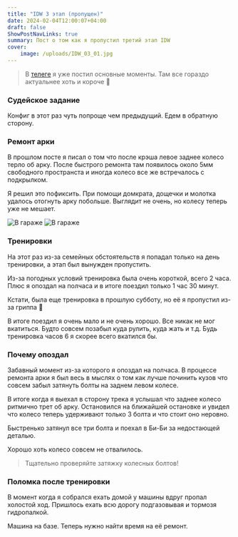 ```yaml
---
title: "IDW 3 этап (пропущен)"
date: 2024-02-04T12:00:07+04:00
draft: false
ShowPostNavLinks: true
summary: Пост о том как я пропустил третий этап IDW
cover:
    image: /uploads/IDW_03_01.jpg
---
```



> В [телеге](https://t.me/zhigulizm_drift) я уже постил основные моменты. Там все гораздо актуальнее хоть и короче 🙂

### Судейское задание

Конфиг в этот раз чуть попроще чем предыдущий. Едем в обратную сторону.

### Ремонт арки

В прошлом посте я писал о том что после крэша левое заднее колесо терло об арку. После быстрого ремонта там появилось около 5мм свободного пространста и иногда колесо все же встречалось с подкрылком.

Я решил это пофиксить. При помощи домкрата, дощечки и молотка удалось отогнуть арку побольше. Выглядит не очень, но колесу теперь уже не мешает.

![В гараже](/uploads/IDW_03_02.jpg)
![В гараже](/uploads/IDW_03_03.jpg)

### Тренировки

На этот раз из-за семейных обстоятельств я попадал только на день тренировки, а этап был вынужден пропустить.

Из-за погодных условий тренировка была очень короткой, всего 2 часа. Плюс я опоздал на полчаса и в итоге поездил только 1 час 30 минут.

Кстати, была еще тренировка в прошлую субботу, но её я пропустил из-за гриппа 🙂

В итоге поездил я очень мало и не очень хорошо. Все никак не мог вкатиться. Будто совсем позабыл куда рулить, куда жать и т.д. Будь тренировка часов 6 я скорее всего вкатился бы.

### Почему опоздал

Забавный момент из-за которого я опоздал на полчаса. В процессе ремонта арки я был весь в мыслях о том как лучше починить кузов что совсем забыл затянуть болты на заднем левом колесе.

В итоге когда я выехал в сторону трека я услышал что заднее колесо ритмично трет об арку. Остановился на ближайшей остановке и увидел что колесо теперь удерживают только 3 болта и что стоит оно неровно.

Быстренько затянул все три болта и поехал в Би-Би за недостающей деталью.

Хорошо хоть колесо совсем не отвалилось. 

> Тщательно проверяйте затяжку колесных болтов!

### Поломка после тренировки

В момент когда я собрался ехать домой у машины вдруг пропал холостой ход. Пришлось ехать всю дорогу подгазовывая и тормозя гидропалкой.

Машина на базе. Теперь нужно найти время на её ремонт.

